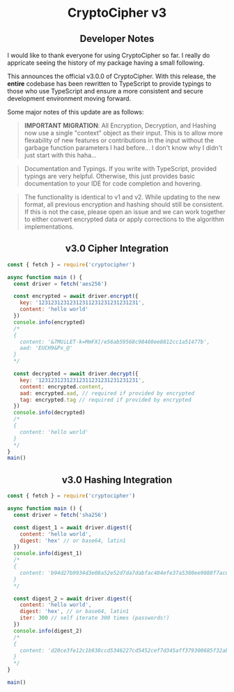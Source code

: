 # <center> CryptoCipher v3 </center>

## <center> Developer Notes </center>

I would like to thank everyone for using CryptoCipher so far. I really do appricate seeing the history of my package having a small following.

This announces the official v3.0.0 of CryptoCipher. With this release, the **entire** codebase has been rewritten to TypeScript to provide typings to those who use TypeScript and ensure a more consistent and secure development environment moving forward.

Some major notes of this update are as follows:

> **IMPORTANT MIGRATION**: All Encryption, Decryption, and Hashing now use a single "context" object as their input. This is to allow more flexability of new features or contributions in the input without the garbage function parameters I had before... I don't know why I didn't just start with this haha...

> Documentation and Typings. If you write with TypeScript, provided typings are very helpful. Otherwise, this just provides basic documentation to your IDE for code completion and hovering.

> The functionality is identical to v1 and v2. While updating to the new format, all previous encryption and hashing should still be consistent. If this is not the case, please open an issue and we can work together to either convert encrypted data or apply corrections to the algorithm implementations.


## <center> v3.0 Cipher Integration </center>

```js
const { fetch } = require('cryptocipher')

async function main () {
  const driver = fetch('aes256')

  const encrypted = await driver.encrypt({
    key: '12312312312312311231231231231231',
    content: 'hello world'
  })
  console.info(encrypted)
  /*
  {
    content: '&7MUiLET-k=MmFX]/e56ab59568c98460ee8812cc1a51477b',
    aad: 'EUCH9&Px_@'
  }
  */

  const decrypted = await driver.decrypt({
    key: '12312312312312311231231231231231',
    content: encrypted.content,
    aad: encrypted.aad, // required if provided by encrypted
    tag: encrypted.tag // required if provided by encrypted
  })
  console.info(decrypted)
  /*
  {
    content: 'hello world'
  }
  */
}
main()

```

## <center> v3.0 Hashing Integration </center>

```js
const { fetch } = require('cryptocipher')

async function main () {
  const driver = fetch('sha256')

  const digest_1 = await driver.digest({
    content: 'hello world',
    digest: 'hex' // or base64, latin1
  })
  console.info(digest_1)
  /*
  {
    content: 'b94d27b9934d3e08a52e52d7da7dabfac484efe37a5380ee9088f7ace2efcde9'
  }
  */

  const digest_2 = await driver.digest({
    content: 'hello world',
    digest: 'hex', // or base64, latin1
    iter: 300 // self iterate 300 times (passwords!)
  })
  console.info(digest_2)
  /*
  {
    content: 'd20ce3fe12c1b938ccd5346227cd5452cef7d345aff379300685f32ab56b753e'
  }
  */
}

main()
```
